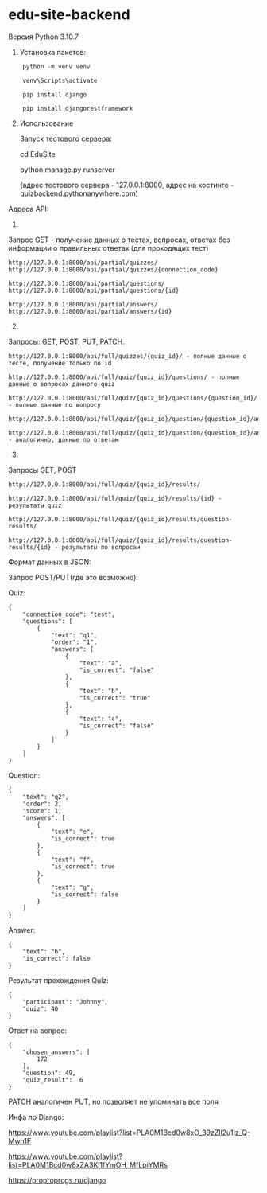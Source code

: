 # edu-site-backend

Версия Python 3.10.7

1. Установка пакетов:
```
    python -m venv venv
    
    venv\Scripts\activate
  
    pip install django
  
    pip install djangorestframework
```
2. Использование
   
   Запуск тестового сервера:
    
    cd EduSite
    
    python manage.py runserver
      
      (адрес тестового сервера - 127.0.0.1:8000, адрес на хостинге - quizbackend.pythonanywhere.com)
      
  Адреса API:
  
  1.

  Запрос GET - получение данных о тестах, вопросах, ответах без информации о правильных ответах (для проходящих тест)

    http://127.0.0.1:8000/api/partial/quizzes/
    http://127.0.0.1:8000/api/partial/quizzes/{connection_code}

    http://127.0.0.1:8000/api/partial/questions/
    http://127.0.0.1:8000/api/partial/questions/{id}

    http://127.0.0.1:8000/api/partial/answers/
    http://127.0.0.1:8000/api/partial/answers/{id}

  2.

  Запросы: GET, POST, PUT, PATCH.

    http://127.0.0.1:8000/api/full/quizzes/{quiz_id}/ - полные данные о тесте, получение только по id

    http://127.0.0.1:8000/api/full/quiz/{quiz_id}/questions/ - полные данные о вопросах данного quiz

    http://127.0.0.1:8000/api/full/quiz/{quiz_id}/questions/{question_id}/ - полные данные по вопросу

    http://127.0.0.1:8000/api/full/quiz/{quiz_id}/question/{question_id}/answers/

    http://127.0.0.1:8000/api/full/quiz/{quiz_id}/question/{question_id}/answers/{answer_id}/ - аналогично, данные по ответам

  3.

  Запросы GET, POST

    http://127.0.0.1:8000/api/full/quiz/{quiz_id}/results/

    http://127.0.0.1:8000/api/full/quiz/{quiz_id}/results/{id} - результаты quiz

    http://127.0.0.1:8000/api/full/quiz/{quiz_id}/results/question-results/

    http://127.0.0.1:8000/api/full/quiz/{quiz_id}/results/question-results/{id} - результаты по вопросам
    
  Формат данных в JSON:
    
Запрос POST/PUT(где это возможно):

Quiz:
```
{
    "connection_code": "test",
    "questions": [
        {
            "text": "q1",
            "order": "1",
            "answers": [
                {
                    "text": "a",
                    "is_correct": "false"
                },
                {
                    "text": "b",
                    "is_correct": "true"
                },
                {
                    "text": "c",
                    "is_correct": "false"
                }
            ]
        }
    ]
}
```
Question:
```
{
    "text": "q2",
    "order": 2,
    "score": 1,
    "answers": [
        {
            "text": "e",
            "is_correct": true
        },
        {
            "text": "f",
            "is_correct": true
        },
        {
            "text": "g",
            "is_correct": false
        }
    ]
}
```
Answer:
```
{
    "text": "h",
    "is_correct": false
}
```
Результат прохождения Quiz:
```
{
    "participant": "Johnny",
    "quiz": 40
}
```
Ответ на вопрос:
```
{
    "chosen_answers": [
        172
    ],
    "question": 49,
    "quiz_result":  6
}
```
PATCH аналогичен PUT, но позволяет не упоминать все поля



Инфа по Django:

https://www.youtube.com/playlist?list=PLA0M1Bcd0w8xO_39zZll2u1lz_Q-Mwn1F

https://www.youtube.com/playlist?list=PLA0M1Bcd0w8xZA3Kl1fYmOH_MfLpiYMRs

https://proproprogs.ru/django
